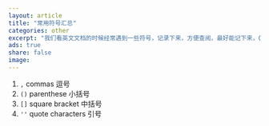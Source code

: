 ```yaml
---
layout: article
title: "常用符号汇总"
categories: other
excerpt: "我们看英文文档的时候经常遇到一些符号，记录下来，方便查阅，最好能记下来，O(∩_∩)O哈哈~"
ads: true
share: false
image:
---
```


1. `,` commas 逗号
2. `()` parenthese 小括号
3. `[]` square bracket 中括号
4. `''` quote characters 引号